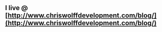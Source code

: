 ## I live @ [http://www.chriswolffdevelopment.com/blog/](http://www.chriswolffdevelopment.com/blog/)